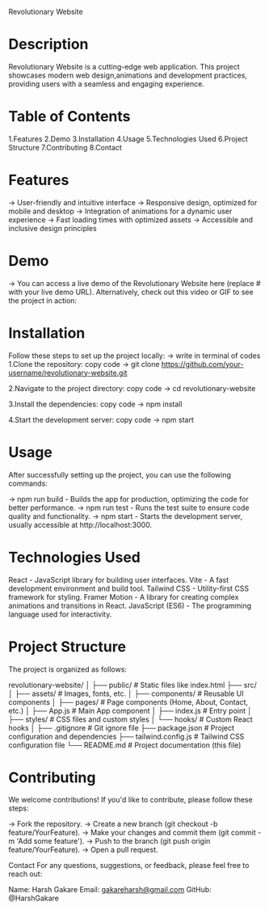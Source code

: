 Revolutionary Website

# Description
Revolutionary Website is a cutting-edge web application. This project showcases modern web design,animations and development practices, providing users with a seamless and engaging experience.

# Table of Contents
1.Features
2.Demo
3.Installation
4.Usage
5.Technologies Used
6.Project Structure
7.Contributing
8.Contact

# Features
-> User-friendly and intuitive interface
-> Responsive design, optimized for mobile and desktop
-> Integration of animations for a dynamic user experience
-> Fast loading times with optimized assets
-> Accessible and inclusive design principles

# Demo
-> You can access a live demo of the Revolutionary Website here (replace # with your live demo URL).
   Alternatively, check out this video or GIF to see the project in action:


# Installation
Follow these steps to set up the project locally:
-> write in terminal of codes
1.Clone the repository:
  copy code -> git clone https://github.com/your-username/revolutionary-website.git
   
2.Navigate to the project directory:
  copy code -> cd revolutionary-website
   
3.Install the dependencies:
  copy code -> npm install
  
4.Start the development server:
  copy code -> npm start
    
# Usage
After successfully setting up the project, you can use the following commands:

-> npm run build - Builds the app for production, optimizing the code for better performance.
-> npm run test - Runs the test suite to ensure code quality and functionality.
-> npm start - Starts the development server, usually accessible at http://localhost:3000.

# Technologies Used
React - JavaScript library for building user interfaces.
Vite - A fast development environment and build tool.
Tailwind CSS - Utility-first CSS framework for styling.
Framer Motion - A library for creating complex animations and transitions in React.
JavaScript (ES6) - The programming language used for interactivity.

# Project Structure
The project is organized as follows:

revolutionary-website/
│
├── public/            # Static files like index.html
├── src/
│   ├── assets/        # Images, fonts, etc.
│   ├── components/    # Reusable UI components
│   ├── pages/         # Page components (Home, About, Contact, etc.)
│   ├── App.js         # Main App component
│   ├── index.js       # Entry point
│   ├── styles/        # CSS files and custom styles
│   └── hooks/         # Custom React hooks
│
├── .gitignore         # Git ignore file
├── package.json       # Project configuration and dependencies
├── tailwind.config.js # Tailwind CSS configuration file
└── README.md          # Project documentation (this file)

# Contributing
We welcome contributions! If you'd like to contribute, please follow these steps:

-> Fork the repository.
-> Create a new branch (git checkout -b feature/YourFeature).
-> Make your changes and commit them (git commit -m 'Add some feature').
-> Push to the branch (git push origin feature/YourFeature).
-> Open a pull request.


Contact
For any questions, suggestions, or feedback, please feel free to reach out:

Name: Harsh Gakare 
Email: gakareharsh@gmail.com
GitHub: @HarshGakare
